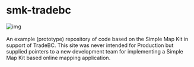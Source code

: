 # smk-tradebc
![img](https://img.shields.io/badge/Lifecycle-Dormant-760000)<br>
<br>
An example (prototype) repository of code based on the Simple Map Kit in support of TradeBC.  This site was never intended for Production but supplied pointers to a new development team for implementing a Simple Map Kit based online mapping application.
